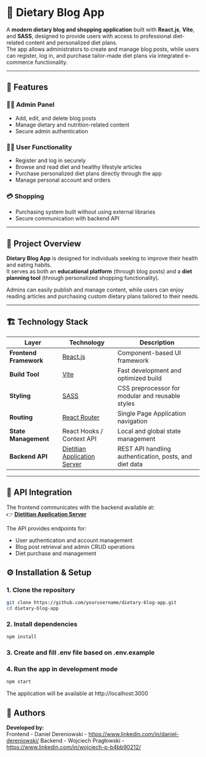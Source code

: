 # 🥗 Dietary Blog App

A **modern dietary blog and shopping application** built with **React.js**, **Vite**, and **SASS**, designed to provide users with access to professional diet-related content and personalized diet plans.  
The app allows administrators to create and manage blog posts, while users can register, log in, and purchase tailor-made diet plans via integrated e-commerce functionality.

---

## 🚀 Features

### 👨‍💼 Admin Panel
- Add, edit, and delete blog posts  
- Manage dietary and nutrition-related content  
- Secure admin authentication  

### 🧑‍💻 User Functionality
- Register and log in securely  
- Browse and read diet and healthy lifestyle articles  
- Purchase personalized diet plans directly through the app  
- Manage personal account and orders

### 💳 Shopping
- Purchasing system built without using external libraries
- Secure communication with backend API  

---

## 🧠 Project Overview

**Dietary Blog App** is designed for individuals seeking to improve their health and eating habits.  
It serves as both an **educational platform** (through blog posts) and a **diet planning tool** (through personalized shopping functionality).

Admins can easily publish and manage content, while users can enjoy reading articles and purchasing custom dietary plans tailored to their needs.

---

## 🏗️ Technology Stack

| Layer | Technology | Description |
|-------|-------------|-------------|
| **Frontend Framework** | [React.js](https://react.dev/) | Component-based UI framework |
| **Build Tool** | [Vite](https://vitejs.dev/) | Fast development and optimized build |
| **Styling** | [SASS](https://sass-lang.com/) | CSS preprocessor for modular and reusable styles |
| **Routing** | [React Router](https://reactrouter.com/) | Single Page Application navigation |
| **State Management** | React Hooks / Context API | Local and global state management |
| **Backend API** | [Dietitian Application Server](https://github.com/Praglu/dietitian-application-server) | REST API handling authentication, posts, and diet data |

---

## 🔗 API Integration

The frontend communicates with the backend available at:  
👉 **[Dietitian Application Server](https://github.com/Praglu/dietitian-application-server)**

The API provides endpoints for:
- User authentication and account management  
- Blog post retrieval and admin CRUD operations  
- Diet purchase and management

## ⚙️ Installation & Setup

### 1. Clone the repository
```bash
git clone https://github.com/yourusername/dietary-blog-app.git
cd dietary-blog-app
```

### 2. Install dependencies
```bash
npm install
```

### 3. Create and fill .env file based on .env.example

### 4. Run the app in development mode
```bash
npm start
```

The application will be available at http://localhost:3000

## 👥 Authors

**Developed by:**  
Frontend - Daniel Dereniowski - https://www.linkedin.com/in/daniel-dereniowski/
Backend - Wojciech Pragłowski - https://www.linkedin.com/in/wojciech-p-b4bb90212/
